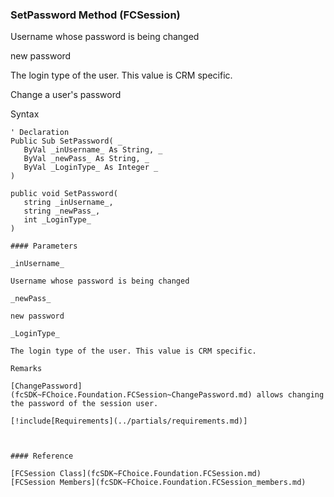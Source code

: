 ﻿### SetPassword Method (FCSession)

Username whose password is being changed

new password

The login type of the user. This value is CRM specific.

Change a user's password

Syntax

```vbnet
' Declaration
Public Sub SetPassword( _
   ByVal _inUsername_ As String, _
   ByVal _newPass_ As String, _
   ByVal _LoginType_ As Integer _
) 

public void SetPassword( 
   string _inUsername_,
   string _newPass_,
   int _LoginType_
)

#### Parameters

_inUsername_

Username whose password is being changed

_newPass_

new password

_LoginType_

The login type of the user. This value is CRM specific.

Remarks

[ChangePassword](fcSDK~FChoice.Foundation.FCSession~ChangePassword.md) allows changing the password of the session user.

[!include[Requirements](../partials/requirements.md)]



#### Reference

[FCSession Class](fcSDK~FChoice.Foundation.FCSession.md)  
[FCSession Members](fcSDK~FChoice.Foundation.FCSession_members.md)